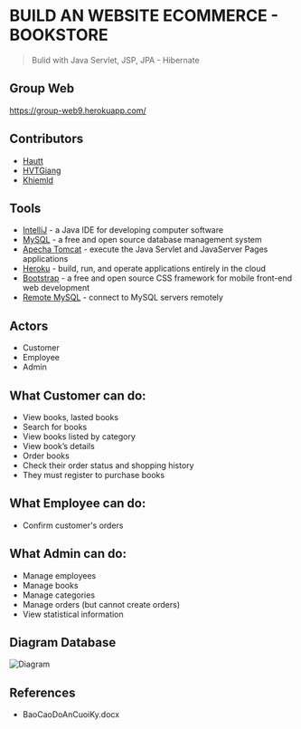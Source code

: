# BUILD AN WEBSITE ECOMMERCE - BOOKSTORE
> Bulid with Java Servlet, JSP, JPA - Hibernate

## Group Web
https://group-web9.herokuapp.com/

## Contributors
- [Hautt](https://github.com/hautran-02)
- [HVTGiang](https://github.com/HVTGiang)
- [Khiemld](https://github.com/khiemld)

## Tools
- [IntelliJ](https://intellij-support.jetbrains.com/hc/en-us#) - a Java IDE for developing computer software
- [MySQL](https://www.mysql.com/) - a free and open source database management system
- [Apecha Tomcat](https://tomcat.apache.org/) - execute the Java Servlet and JavaServer Pages applications
- [Heroku](https://dashboard.heroku.com/) -  build, run, and operate applications entirely in the cloud
- [Bootstrap](https://getbootstrap.com/) - a free and open source CSS framework for mobile front-end web development
- [Remote MySQL](https://remotemysql.com/) - connect to MySQL servers remotely



## Actors
- Customer
- Employee
- Admin

## What Customer can do:
- View books, lasted books
- Search for books
- View books listed by category
- View book’s details
- Order books
- Check their order status and shopping history
- They must register to purchase books

## What Employee can do:
- Confirm customer's orders

## What Admin can do:
- Manage employees
- Manage books
- Manage categories
- Manage orders (but cannot create orders)
- View statistical information

## Diagram Database
![Diagram](https://user-images.githubusercontent.com/89928696/207126316-f536308d-7adb-4d4f-b34a-7e4965c90ebd.png)

## References
- BaoCaoDoAnCuoiKy.docx


